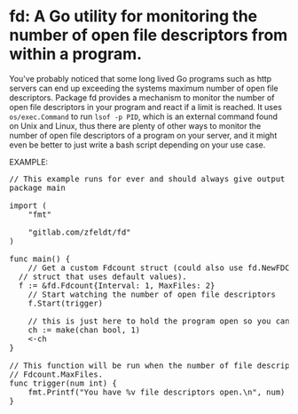 <h1>fd: A Go utility for monitoring the number of open file descriptors from
within a program.</h1>

You've probably noticed that some long lived Go programs such as http servers
can end up exceeding the systems maximum number of open file descriptors. 
Package fd provides a mechanism to monitor the number of open file descriptors
in your program and react if a limit is reached. It uses `os/exec.Command` to
run `lsof -p PID`, which is an external command found on Unix and Linux, thus
there are plenty of other ways to monitor the number of open file descriptors
of a program on your server, and it might even be better to just write a bash
script depending on your use case.

EXAMPLE:

<pre>
// This example runs for ever and should always give output every second.
package main

import (
	"fmt"

	"gitlab.com/zfeldt/fd"
)

func main() {
	// Get a custom Fdcount struct (could also use fd.NewFDCount() for an Fdcount
  // struct that uses default values).
  f := &fd.Fdcount{Interval: 1, MaxFiles: 2}
	// Start watching the number of open file descriptors
	f.Start(trigger)

	// this is just here to hold the program open so you can see output
	ch := make(chan bool, 1)
	<-ch
}

// This function will be run when the number of file descriptors goes above
// Fdcount.MaxFiles.
func trigger(num int) {
	fmt.Printf("You have %v file descriptors open.\n", num)
}
</pre>
